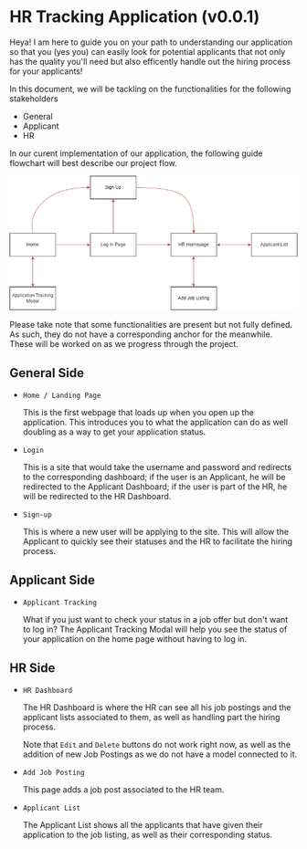 
# HR Tracking Application (v0.0.1)

Heya! I am here to guide you on your path to understanding our application so that you (yes you) can easily look for potential applicants that not only has the quality you'll need but also efficently handle out the hiring process for your applicants!

In this document, we will be tackling on the functionalities for the following stakeholders
- General
- Applicant
- HR

In our curent implementation of our application, the following guide flowchart will best describe our project flow.

![Flowchart of the HR Tracking Application](/.ignore/img/flowchart.png)

Please take note that some functionalities are present but not fully defined. As such, they do not have a corresponding anchor for the meanwhile. These will be worked on as we progress through the project.

## General Side
- `Home / Landing Page`
    
    This is the first webpage that loads up when you open up the application. This introduces you to what the application can do as well doubling as a way to get your application status.
- `Login`

    This is a site that would take the username and password and redirects to the corresponding dashboard; if the user is an Applicant, he will be redirected to the Applicant Dashboard; if the user is part of the HR, he will be redirected to the HR Dashboard.
- `Sign-up`

    This is where a new user will be applying to the site. This will allow the Applicant to quickly see their statuses and the HR to facilitate the hiring process.

## Applicant Side
- `Applicant Tracking`

    What if you just want to check your status in a job offer but don't want to log in? The Applicant Tracking Modal will help you see the status of your application on the home page without having to log in.

## HR Side
- `HR Dashboard`

    The HR Dashboard is where the HR can see all his job postings and  the applicant lists associated to them, as well as handling part the hiring process.

	Note that `Edit` and `Delete` buttons do not work right now, as well as the addition of new Job Postings as we do not have a model connected to it.
- `Add Job Posting`

    This page adds a job post associated to the HR team.
- `Applicant List`

    The Applicant List shows all the applicants that have given their application to the job listing, as well as their corresponding status.

